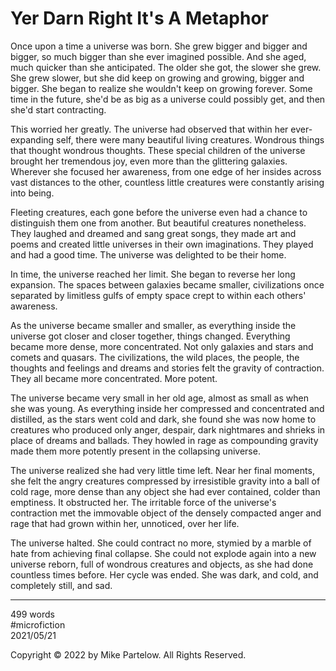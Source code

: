 # Yer Darn Right It's A Metaphor

Once upon a time a universe was born. She grew bigger and bigger and bigger, so much bigger than she ever imagined possible. And she aged, much quicker than she anticipated. The older she got, the slower she grew. She grew slower, but she did keep on growing and growing, bigger and bigger. She began to realize she wouldn't keep on growing forever. Some time in the future, she'd be as big as a universe could possibly get, and then she'd start contracting.

This worried her greatly. The universe had observed that within her ever-expanding self, there were many beautiful living creatures. Wondrous things that thought wondrous thoughts. These special children of the universe brought her tremendous joy, even more than the glittering galaxies. Wherever she focused her awareness, from one edge of her insides across vast distances to the other, countless little creatures were constantly arising into being. 

Fleeting creatures, each gone before the universe even had a chance to distinguish them one from another. But beautiful creatures nonetheless. They laughed and dreamed and sang great songs, they made art and poems and created little universes in their own imaginations. They played and had a good time. The universe was delighted to be their home.

In time, the universe reached her limit. She began to reverse her long expansion. The spaces between galaxies became smaller, civilizations once separated by limitless gulfs of empty space crept to within each others' awareness.

As the universe became smaller and smaller, as everything inside the universe got closer and closer together, things changed. Everything became more dense, more concentrated. Not only galaxies and stars and comets and quasars. The civilizations, the wild places, the people, the thoughts and feelings and dreams and stories felt the gravity of contraction. They all became more concentrated. More potent.

The universe became very small in her old age, almost as small as when she was young. As everything inside her compressed and concentrated and distilled, as the stars went cold and dark, she found she was now home to creatures who produced only anger, despair, dark nightmares and shrieks in place of dreams and ballads. They howled in rage as compounding gravity made them more potently present in the collapsing universe.

The universe realized she had very little time left. Near her final moments, she felt the angry creatures compressed by irresistible gravity into a ball of cold rage, more dense than any object she had ever contained, colder than emptiness. It obstructed her. The irritable force of the universe's contraction met the immovable object of the densely compacted anger and rage that had grown within her, unnoticed, over her life.

The universe halted. She could contract no more, stymied by a marble of hate from achieving final collapse. She could not explode again into a new universe reborn, full of wondrous creatures and objects, as she had done countless times before. Her cycle was ended. She was dark, and cold, and completely still, and sad.

---

499 words  
#microfiction  
2021/05/21  

Copyright © 2022 by Mike Partelow. All Rights Reserved.  